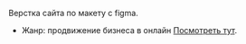 Верстка сайта по макету с figma.
- Жанр: продвижение бизнеса в онлайн [Посмотреть тут](https://saitama182.github.io/food-site/).
